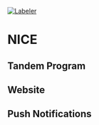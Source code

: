 [![Labeler](https://github.com/NICETHI/webSite/workflows/Labeler/badge.svg?branch=main)](https://github.com/NICETHI/webSite/actions?query=workflow%3ALabeler)

# NICE

## Tandem Program

## Website

## Push Notifications
